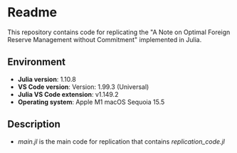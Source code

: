 # Readme
This repository contains code for replicating the "A Note on Optimal Foreign Reserve Management without Commitment" implemented in Julia.

## Environment

- **Julia version**: 1.10.8
- **VS Code version**: Version: 1.99.3 (Universal)
- **Julia VS Code extension**: v1.149.2
- **Operating system**: Apple M1 macOS Sequoia 15.5 

## Description
- *main.jl* is the main code for replication that contains *replication_code.jl*
